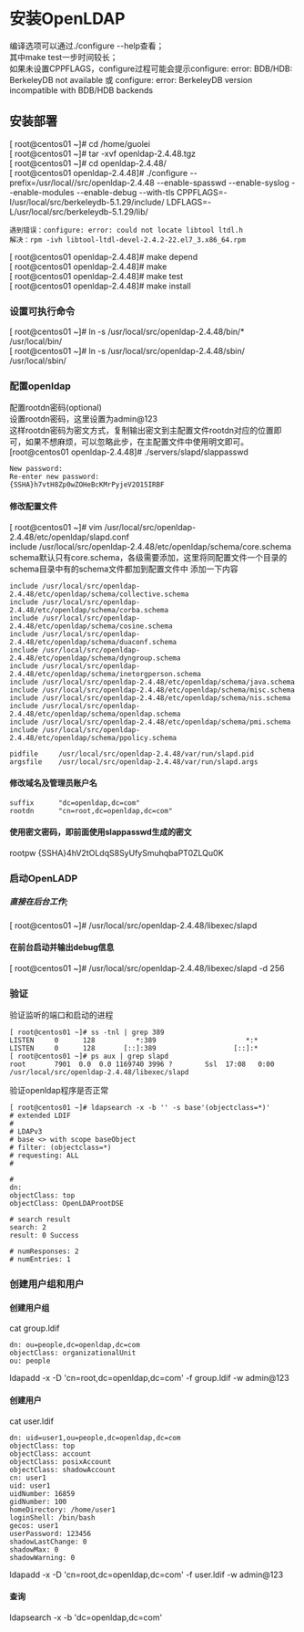 # 安装OpenLDAP

编译选项可以通过./configure --help查看；  
其中make test一步时间较长；  
如果未设置CPPFLAGS，configure过程可能会提示configure: error: BDB/HDB: BerkeleyDB not available 或 configure: error: BerkeleyDB version incompatible with BDB/HDB backends

## 安装部署
[ root@centos01 ~]# cd /home/guolei  
[ root@centos01 ~]# tar -xvf openldap-2.4.48.tgz  
[ root@centos01 ~]# cd openldap-2.4.48/  
[ root@centos01 openldap-2.4.48]# ./configure --prefix=/usr/local//src/openldap-2.4.48 --enable-spasswd --enable-syslog --enable-modules --enable-debug --with-tls CPPFLAGS=-I/usr/local/src/berkeleydb-5.1.29/include/ LDFLAGS=-L/usr/local/src/berkeleydb-5.1.29/lib/
```
遇到错误：configure: error: could not locate libtool ltdl.h
解决：rpm -ivh libtool-ltdl-devel-2.4.2-22.el7_3.x86_64.rpm
```
[ root@centos01 openldap-2.4.48]# make depend  
[ root@centos01 openldap-2.4.48]# make  
[ root@centos01 openldap-2.4.48]# make test  
[ root@centos01 openldap-2.4.48]# make install

### 设置可执行命令

[ root@centos01 ~]# ln -s /usr/local/src/openldap-2.4.48/bin/* /usr/local/bin/  
[ root@centos01 ~]# ln -s /usr/local/src/openldap-2.4.48/sbin/ /usr/local/sbin/  

### 配置openldap

配置rootdn密码(optional)  
设置rootdn密码，这里设置为admin@123  
这样rootdn密码为密文方式，复制输出密文到主配置文件rootdn对应的位置即可，如果不想麻烦，可以忽略此步，在主配置文件中使用明文即可。  
[root@centos01 openldap-2.4.48]# ./servers/slapd/slappasswd  
```
New password:
Re-enter new password:
{SSHA}h7vtH8Zp0wZOHeBcKMrPyjeV2O15IRBF
```

#### 修改配置文件
[ root@centos01 ~]# vim /usr/local/src/openldap-2.4.48/etc/openldap/slapd.conf  
include     /usr/local/src/openldap-2.4.48/etc/openldap/schema/core.schema  
schema默认只有core.schema，各级需要添加，这里将同配置文件一个目录的schema目录中有的schema文件都加到配置文件中
添加一下内容  
````
include /usr/local/src/openldap-2.4.48/etc/openldap/schema/collective.schema
include /usr/local/src/openldap-2.4.48/etc/openldap/schema/corba.schema
include /usr/local/src/openldap-2.4.48/etc/openldap/schema/cosine.schema
include /usr/local/src/openldap-2.4.48/etc/openldap/schema/duaconf.schema
include /usr/local/src/openldap-2.4.48/etc/openldap/schema/dyngroup.schema
include /usr/local/src/openldap-2.4.48/etc/openldap/schema/inetorgperson.schema
include /usr/local/src/openldap-2.4.48/etc/openldap/schema/java.schema
include /usr/local/src/openldap-2.4.48/etc/openldap/schema/misc.schema
include /usr/local/src/openldap-2.4.48/etc/openldap/schema/nis.schema
include /usr/local/src/openldap-2.4.48/etc/openldap/schema/openldap.schema
include /usr/local/src/openldap-2.4.48/etc/openldap/schema/pmi.schema
include /usr/local/src/openldap-2.4.48/etc/openldap/schema/ppolicy.schema

pidfile     /usr/local/src/openldap-2.4.48/var/run/slapd.pid
argsfile    /usr/local/src/openldap-2.4.48/var/run/slapd.args
````

#### 修改域名及管理员账户名
```
suffix      "dc=openldap,dc=com"
rootdn      "cn=root,dc=openldap,dc=com"
```

#### 使用密文密码，即前面使用slappasswd生成的密文
rootpw      {SSHA}4hV2tOLdqS8SyUfySmuhqbaPT0ZLQu0K

### 启动OpenLADP
##### 直接在后台工作;
[ root@centos01 ~]# /usr/local/src/openldap-2.4.48/libexec/slapd

#### 在前台启动并输出debug信息
[ root@centos01 ~]# /usr/local/src/openldap-2.4.48/libexec/slapd -d 256


### 验证
验证监听的端口和启动的进程  
```
[ root@centos01 ~]# ss -tnl | grep 389
LISTEN     0      128          *:389                      *:*                  
LISTEN     0      128       [::]:389                   [::]:*                  
[ root@centos01 ~]# ps aux | grep slapd
root       7901  0.0  0.0 1169740 3996 ?        Ssl  17:08   0:00 /usr/local/src/openldap-2.4.48/libexec/slapd
```
验证openldap程序是否正常  
```
[ root@centos01 ~]# ldapsearch -x -b '' -s base'(objectclass=*)'
# extended LDIF
#
# LDAPv3
# base <> with scope baseObject
# filter: (objectclass=*)
# requesting: ALL
#

#
dn:
objectClass: top
objectClass: OpenLDAProotDSE

# search result
search: 2
result: 0 Success

# numResponses: 2
# numEntries: 1
```

### 创建用户组和用户
#### 创建用户组
cat group.ldif  
```
dn: ou=people,dc=openldap,dc=com
objectClass: organizationalUnit
ou: people
```
ldapadd -x -D 'cn=root,dc=openldap,dc=com' -f group.ldif -w admin@123
#### 创建用户
cat user.ldif  
```
dn: uid=user1,ou=people,dc=openldap,dc=com
objectClass: top
objectClass: account
objectClass: posixAccount
objectClass: shadowAccount
cn: user1
uid: user1
uidNumber: 16859
gidNumber: 100
homeDirectory: /home/user1
loginShell: /bin/bash
gecos: user1
userPassword: 123456
shadowLastChange: 0
shadowMax: 0
shadowWarning: 0
```
ldapadd -x -D 'cn=root,dc=openldap,dc=com' -f user.ldif -w admin@123
#### 查询
ldapsearch -x -b 'dc=openldap,dc=com'

